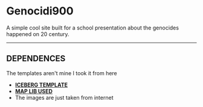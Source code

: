 # Genocidi900
A simple cool site built for a school presentation about the genocides happened on 20 century.
***
## DEPENDENCES
The templates aren't mine I took it from here
* **[ICEBERG TEMPLATE](https://codepen.io/g12n/pen/oBGOrY)**
* **[MAP LIB USED](https://leafletjs.com/)**
* The images are just taken from internet
